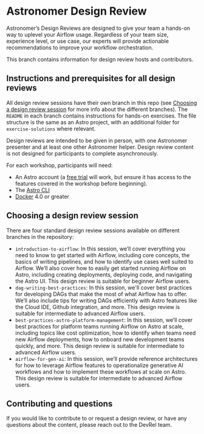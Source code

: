 Astronomer Design Review
========================

Astronomer’s Design Reviews are designed to give your team a hands-on way to uplevel your Airflow usage. Regardless of your team size, experience level, or use case, our experts will provide actionable recommendations to improve your workflow orchestration.

This branch contains information for design review hosts and contributors.

## Instructions and prerequisites for all design reviews

All design review sessions have their own branch in this repo (see [Choosing a design review session](#choosing-a-design-review-session) for more info about the different branches). The `README` in each branch contains instructions for hands-on exercises. The file structure is the same as an Astro project, with an additional folder for `exercise-solutions` where relevant.


Design reviews are intended to be given in person, with one Astronomer presenter and at least one other Astronomer helper. Design review content is not designed for participants to complete asynchronously. 

For each workshop, participants will need:

- An Astro account (a [free trial](https://astronomer.io/try-astro) will work, but ensure it has access to the features covered in the workshop before beginning).
- The [Astro CLI](https://docs.astronomer.io/astro/cli/install-cli)
- [Docker](https://www.docker.com/) 4.0 or greater

## Choosing a design review session

There are four standard design review sessions available on different branches in the repository:

- `introduction-to-airflow`: In this session, we’ll cover everything you need to know to get started with Airflow, including core concepts, the basics of writing pipelines, and how to identify use cases well suited to Airflow. We’ll also cover how to easily get started running Airflow on Astro, including creating deployments, deploying code, and navigating the Astro UI. This design review is suitable for beginner Airflow users.
- `dag-writing-best-practices`: In this session, we'll cover best practices for developing DAGs that make the most of what Airflow has to offer. We’ll also include tips for writing DAGs efficiently with Astro features like the Cloud IDE, Github integration, and more. This design review is suitable for intermediate to advanced Airflow users.
- `best-practices-astro-platform-management`: In this session, we’ll cover best practices for platform teams running Airflow on Astro at scale, including topics like cost optimization, how to identify when teams need new Airflow deployments, how to onboard new development teams quickly, and more.  This design review is suitable for intermediate to advanced Airflow users.
- `airflow-for-gen-ai`: In this session, we’ll provide reference architectures for how to leverage Airflow features to operationalize generative AI workflows and how to implement these workflows at scale on Astro. This design review is suitable for intermediate to advanced Airflow users.

## Contributing and questions

If you would like to contribute to or request a design review, or have any questions about the content, please reach out to the DevRel team.
